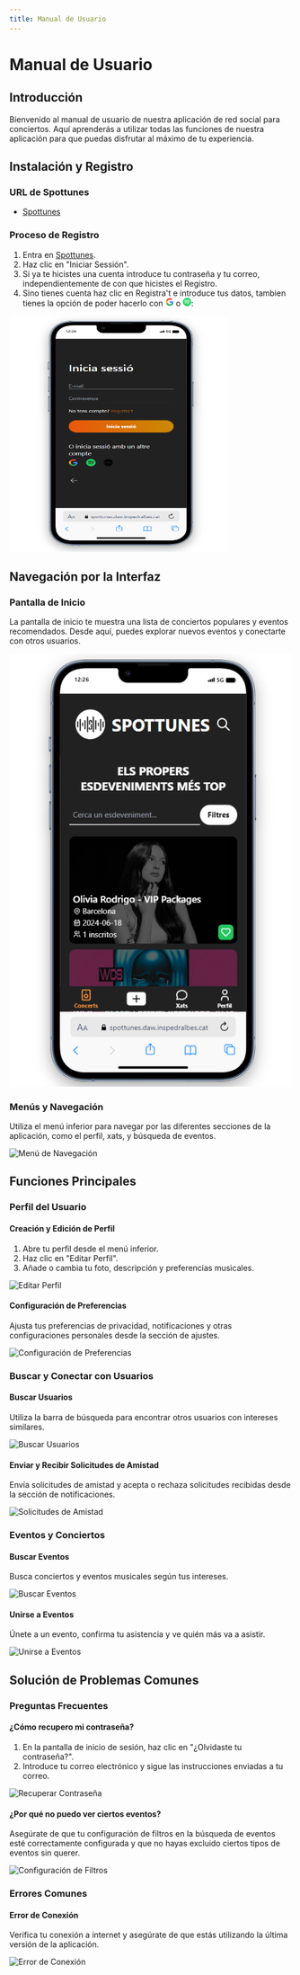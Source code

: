 ```yaml
---
title: Manual de Usuario
---
```


# Manual de Usuario

## Introducción

Bienvenido al manual de usuario de nuestra aplicación de red social para conciertos. Aquí aprenderás a utilizar todas las funciones de nuestra aplicación para que puedas disfrutar al máximo de tu experiencia.

## Instalación y Registro

### URL de Spottunes

- [Spottunes](https://spottunes.daw.inspedralbes.cat)

### Proceso de Registro

1. Entra en [Spottunes](https://spottunes.daw.inspedralbes.cat).
2. Haz clic en "Iniciar Sessión".
3. Si ya te hicistes una cuenta introduce tu contraseña y tu correo, independientemente de con que hicistes el Registro. 
4. Sino tienes cuenta haz clic en Registra't e introduce tus datos, tambien tienes la opción de poder hacerlo con <img src="images/google.png" alt="" width="15" height="15"> o <img src="images/spotify.webp" alt="" width="15" height="15">:

<img src="images/registre.png" alt="" width="390" height="420">

## Navegación por la Interfaz

### Pantalla de Inicio

La pantalla de inicio te muestra una lista de conciertos populares y eventos recomendados. Desde aquí, puedes explorar nuevos eventos y conectarte con otros usuarios.

![Pantalla de Inicio](images/pantalla-inicio.png)

### Menús y Navegación

Utiliza el menú inferior para navegar por las diferentes secciones de la aplicación, como el perfil, xats, y búsqueda de eventos.

![Menú de Navegación](images/menu-navegacion.png)

## Funciones Principales

### Perfil del Usuario

#### Creación y Edición de Perfil

1. Abre tu perfil desde el menú inferior.
2. Haz clic en "Editar Perfil".
3. Añade o cambia tu foto, descripción y preferencias musicales.

![Editar Perfil](images/editar-perfil.png)

#### Configuración de Preferencias

Ajusta tus preferencias de privacidad, notificaciones y otras configuraciones personales desde la sección de ajustes.

![Configuración de Preferencias](images/configuracion-preferencias.png)

### Buscar y Conectar con Usuarios

#### Buscar Usuarios

Utiliza la barra de búsqueda para encontrar otros usuarios con intereses similares.

![Buscar Usuarios](images/buscar-usuarios.png)

#### Enviar y Recibir Solicitudes de Amistad

Envía solicitudes de amistad y acepta o rechaza solicitudes recibidas desde la sección de notificaciones.

![Solicitudes de Amistad](images/solicitudes-amistad.png)

### Eventos y Conciertos

#### Buscar Eventos

Busca conciertos y eventos musicales según tus intereses.

![Buscar Eventos](images/buscar-eventos.png)

#### Unirse a Eventos

Únete a un evento, confirma tu asistencia y ve quién más va a asistir.

![Unirse a Eventos](images/unirse-eventos.png)

## Solución de Problemas Comunes

### Preguntas Frecuentes

#### ¿Cómo recupero mi contraseña?

1. En la pantalla de inicio de sesión, haz clic en "¿Olvidaste tu contraseña?".
2. Introduce tu correo electrónico y sigue las instrucciones enviadas a tu correo.

![Recuperar Contraseña](images/recuperar-contrasena.png)

#### ¿Por qué no puedo ver ciertos eventos?

Asegúrate de que tu configuración de filtros en la búsqueda de eventos esté correctamente configurada y que no hayas excluido ciertos tipos de eventos sin querer.

![Configuración de Filtros](images/configuracion-filtros.png)

### Errores Comunes

#### Error de Conexión

Verifica tu conexión a internet y asegúrate de que estás utilizando la última versión de la aplicación.

![Error de Conexión](images/error-conexion.png)

